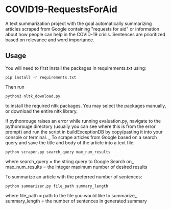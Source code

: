 # COVID19-RequestsForAid

A text summarization project with the goal automatically summarizing articles scraped from Google containing "requests for aid" or information about how people can help in the COVID-19 crisis. Sentences are prioritized based on relevance and word importance.

## Usage

You will need to first install the packages in requirements.txt using:
```
pip install -r requirements.txt
```
Then run
```
python3 nltk_download.py
```
to install the required nltk packages. You may select the packages manually, or download the entire nltk library.

If pythonrouge raises an error while running evaluation.py, navigate to the pythonrouge directory (usually you can see where this is from the error prompt) and run the script in buildExceptionDB by copy/pasting it into your console or terminal.
_
To scrape articles from Google based on a search query and save the title and body of the article into a text file:
```
python scraper.py search_query max_num_results
```
where
search_query = the string query to Google Search on_
max_num_results = the integer maximum number of desired results

To summarize an article with the preferred number of sentences:
```
python summarizer.py file_path summary_length
```
where
file_path = path to the file you would like to summarize_
summary_length = the number of sentences in generated summary
